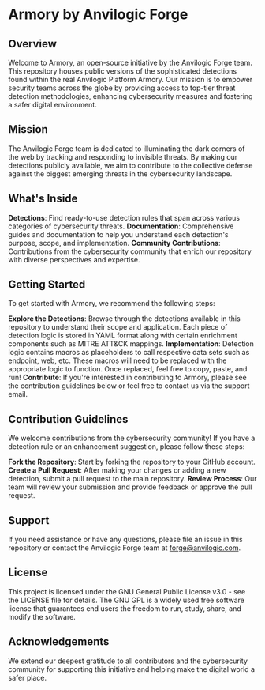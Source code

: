 # Armory by Anvilogic Forge
## Overview
Welcome to Armory, an open-source initiative by the Anvilogic Forge team. This repository houses public versions of the sophisticated detections found within the real Anvilogic Platform Armory. Our mission is to empower security teams across the globe by providing access to top-tier threat detection methodologies, enhancing cybersecurity measures and fostering a safer digital environment.

## Mission
The Anvilogic Forge team is dedicated to illuminating the dark corners of the web by tracking and responding to invisible threats. By making our detections publicly available, we aim to contribute to the collective defense against the biggest emerging threats in the cybersecurity landscape.

## What's Inside
**Detections**: Find ready-to-use detection rules that span across various categories of cybersecurity threats.
**Documentation**: Comprehensive guides and documentation to help you understand each detection's purpose, scope, and implementation.
**Community Contributions**: Contributions from the cybersecurity community that enrich our repository with diverse perspectives and expertise.

## Getting Started
To get started with Armory, we recommend the following steps:

**Explore the Detections**: Browse through the detections available in this repository to understand their scope and application. Each piece of detection logic is stored in YAML format along with certain enrichment components such as MITRE ATT&CK mappings.
**Implementation**: Detection logic contains macros as placeholders to call respective data sets such as endpoint, web, etc. These macros will need to be replaced with the appropriate logic to function. Once replaced, feel free to copy, paste, and run!
**Contribute**: If you're interested in contributing to Armory, please see the contribution guidelines below or feel free to contact us via the support email.

## Contribution Guidelines
We welcome contributions from the cybersecurity community! If you have a detection rule or an enhancement suggestion, please follow these steps:

**Fork the Repository**: Start by forking the repository to your GitHub account.
**Create a Pull Request**: After making your changes or adding a new detection, submit a pull request to the main repository.
**Review Process**: Our team will review your submission and provide feedback or approve the pull request.

## Support
If you need assistance or have any questions, please file an issue in this repository or contact the Anvilogic Forge team at forge@anvilogic.com.

## License
This project is licensed under the GNU General Public License v3.0 - see the LICENSE file for details. The GNU GPL is a widely used free software license that guarantees end users the freedom to run, study, share, and modify the software.

## Acknowledgements
We extend our deepest gratitude to all contributors and the cybersecurity community for supporting this initiative and helping make the digital world a safer place.
